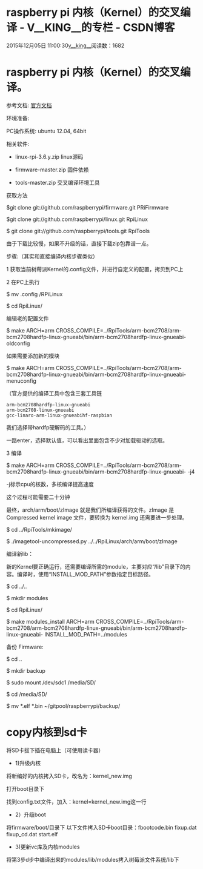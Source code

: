 # raspberry pi 内核（Kernel）的交叉编译 - V__KING__的专栏 - CSDN博客





2015年12月05日 11:00:30[v__king__](https://me.csdn.net/V__KING__)阅读数：1682








# raspberry pi 内核（Kernel）的交叉编译。

参考文档: [官方文档](http://elinux.org/Raspberry_Pi_Kernel_Compilation#Use_the_provided_compiler)

环境准备: 

PC操作系统: ubuntu 12.04, 64bit

相关软件: 

- linux-rpi-3.6.y.zip linux源码 

- firmware-master.zip 固件依赖 

- tools-master.zip 交叉编译环境工具 

获取方法
> 
$git clone git://github.com/raspberrypi/firmware.git PRiFirmware

$git clone git://github.com/raspberrypi/linux.git RpiLinux

$ git clone git://github.com/raspberrypi/tools.git RpiTools


由于下载比较慢，如果不升级的话，直接下载zip包靠谱一点。 

步骤:（其实和直接编译内核步骤类似） 

1 获取当前树莓派Kernel的.config文件，并进行自定义的配置，拷贝到PC上 

2 在PC上执行
> 
$ mv .config /RPiLinux

$ cd RpiLinux/


编辑老的配置文件

> 
$ make ARCH=arm CROSS_COMPILE=../RpiTools/arm-bcm2708/arm-bcm2708hardfp-linux-gnueabi/bin/arm-bcm2708hardfp-linux-gnueabi- oldconfig


如果需要添加新的模块

> 
$ make ARCH=arm CROSS_COMPILE=../RpiTools/arm-bcm2708/arm-bcm2708hardfp-linux-gnueabi/bin/arm-bcm2708hardfp-linux-gnueabi- menuconfig


（官方提供的编译工具中包含三套工具链

```
arm-bcm2708hardfp-linux-gnueabi
arm-bcm2708-linux-gnueabi
gcc-linaro-arm-linux-gnueabihf-raspbian
```

我们选择带hardfp硬解码的工具。） 

一路enter，选择默认值，可以看出里面包含不少对加载驱动的选取。

3 编译

> 
$ make ARCH=arm CROSS_COMPILE=../RpiTools/arm-bcm2708/arm-bcm2708hardfp-linux-gnueabi/bin/arm-bcm2708hardfp-linux-gnueabi- -j4


-j标示cpu的核数，多核编译提高速度 

这个过程可能需要二十分钟 

最终，arch/arm/boot/zImage 就是我们所编译获得的文件。zImage 是 Compressed kernel image 文件，要转换为 kernel.img 还需要进一步处理。
> 
$ cd ../RpiTools/mkimage/

$ ./imagetool-uncompressed.py ../../RpiLinux/arch/arm/boot/zImage


编译新lib： 

新的Kernel要正确运行，还需要编译所需的module，主要对应“/lib”目录下的内容。编译时，使用“INSTALL_MOD_PATH”参数指定目标路径。

> 
$ cd ../..

$ mkdir modules

$ cd RpiLinux/

$ make modules_install ARCH=arm CROSS_COMPILE=../RpiTools/arm-bcm2708/arm-bcm2708hardfp-linux-gnueabi/bin/arm-bcm2708hardfp-linux-gnueabi- INSTALL_MOD_PATH=../modules


备份 Firmware:

> 
$ cd ..

$ mkdir backup

$ sudo mount /dev/sdc1 /media/SD/

$ cd /media/SD/

$ mv *.elf *.bin ~/gitpool/raspberrypi/backup/


# copy内核到sd卡

将SD卡拔下插在电脑上（可使用读卡器）
- 1)升级内核

将新编好的内核拷入SD卡，改名为：kernel_new.img

打开boot目录下

找到config.txt文件，加入：kernel=kernel_new.img这一行
- 2）升级boot

将firmware/boot/目录下 以下文件拷入SD卡boot目录：fbootcode.bin fixup.dat fixup_cd.dat start.elf
- 3)更新vc库及内核modules

将第3步d步中编译出来的modules/lib/modules拷入树莓派文件系统/lib下






